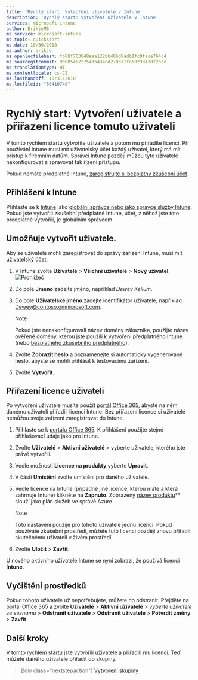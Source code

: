 ```yaml
---
title: 'Rychlý start: Vytvoření uživatele v Intune'
description: 'Rychlý start: Vytvoření uživatele v Intune'
services: microsoft-intune
author: ErikjeMS
ms.service: microsoft-intune
ms.topic: quickstart
ms.date: 10/30/2018
ms.author: erikje
ms.openlocfilehash: fb88f703048eaa122bb406d8adb1fc9face764c4
ms.sourcegitcommit: 9d08545727543b434dd270371fa50233470f2bce
ms.translationtype: HT
ms.contentlocale: cs-CZ
ms.lasthandoff: 10/31/2018
ms.locfileid: "50410748"
---
```

# <a name="quickstart-create-a-user-and-assign-a-license-to-it"></a>Rychlý start: Vytvoření uživatele a přiřazení licence tomuto uživateli

V tomto rychlém startu vytvoříte uživatele a potom mu přiřadíte licenci. Při používání Intune musí mít uživatelský účet každý uživatel, který má mít přístup k firemním datům. Správci Intune později můžou tyto uživatele nakonfigurovat a spravovat tak řízení přístupu.

Pokud nemáte předplatné Intune, [zaregistrujte si bezplatný zkušební účet](free-trial-sign-up.md).

## <a name="sign-in-to-intune"></a>Přihlášení k Intune

Přihlaste se k [Intune](https://aka.ms/intuneportal) jako [globální správce nebo jako správce služby Intune](users-add.md#types-of-administrators). Pokud jste vytvořili zkušební předplatné Intune, účet, z něhož jste toto předplatné vytvořili, je globálním správcem.

## <a name="create-a-user"></a>Umožňuje vytvořit uživatele.

Aby se uživatelé mohli zaregistrovat do správy zařízení Intune, musí mít uživatelský účet.

1. V Intune zvolte **Uživatelé** > **Všichni uživatelé** > **Nový uživatel**.
![Prohlížeč](media/quickstart-create-user/create-user.png)
2. Do pole **Jméno** zadejte jméno, například *Dewey Kellum*.
3. Do pole **Uživatelské jméno** zadejte identifikátor uživatele, například Dewey@contoso.onmicrosoft.com.

    > [!NOTE]
    > Pokud jste nenakonfigurovali název domény zákazníka, použijte název ověřené domény, kterou jste použili k vytvoření předplatného Intune (nebo [bezplatného zkušebního předplatného](free-trial-sign-up.md#sign-up-for-a-microsoft-intune-free-trial)). 

4. Zvolte **Zobrazit heslo** a poznamenejte si automaticky vygenerované heslo, abyste se mohli přihlásit k testovacímu zařízení.
5. Zvolte **Vytvořit**.

## <a name="assign-a-license-to-the-user"></a>Přiřazení licence uživateli

Po vytvoření uživatele musíte použít [portál Office 365](http://go.microsoft.com/fwlink/p/?LinkId=698854), abyste na něm danému uživateli přiřadili licenci Intune. Bez přiřazení licence si uživatelé nemůžou svoje zařízení zaregistrovat do Intune. 

1. Přihlaste se k [portálu Office 365](http://go.microsoft.com/fwlink/p/?LinkId=698854). K přihlášení použijte stejné přihlašovací údaje jako pro Intune.
2. Zvolte **Uživatelé** > **Aktivní uživatelé** > vyberte uživatele, kterého jste právě vytvořili.
3. Vedle možnosti **Licence na produkty** vyberte **Upravit**.
4. V části **Umístění** zvolte umístění pro daného uživatele.
5. Vedle licence na Intune (případně jiné licence, kterou máte a která zahrnuje Intune) klikněte na **Zapnuto**. Zobrazený [název produktu](https://docs.microsoft.com/azure/active-directory/users-groups-roles/licensing-service-plan-reference)** slouží jako plán služeb ve správě Azure. 

   > [!NOTE]
   > Toto nastavení použije pro tohoto uživatele jednu licenci. Pokud používáte zkušební prostředí, můžete tuto licenci později znovu přiřadit skutečnému uživateli v živém prostředí.
6. Zvolte **Uložit** > **Zavřít**.

U nového aktivního uživatele Intune se nyní zobrazí, že používá licenci **Intune**.

## <a name="clean-up-resources"></a>Vyčištění prostředků

Pokud tohoto uživatele už nepotřebujete, můžete ho odstranit. Přejděte na [portál Office 365](http://go.microsoft.com/fwlink/p/?LinkId=698854) a zvolte **Uživatelé** > **Aktivní uživatelé** > *vyberte uživatele ze seznamu* > **Odstranit uživatele** > **Odstranit uživatele** > **Potvrdit změny** > **Zavřít**.

## <a name="next-steps"></a>Další kroky

V tomto rychlém startu jste vytvořili uživatele a přiřadili mu licenci. Teď můžete daného uživatele přiřadit do skupiny.

> [!div class="nextstepaction"]
> [Vytvoření skupiny](quickstart-create-group.md)
